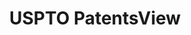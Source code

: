 ---
bigquery: https://console.cloud.google.com/bigquery?p=patents-public-data&d=patentsview&page=dataset
citation: Attribution should be given to PatentsView for use, distribution, or derivative
  works.
code: https://github.com/CSSIP-AIR/PatentsView-Code-Snippets/
contributors: USPTO
cost: None
description: 'PatentsView includes US patent data including raw data (summaries, applications,
  pregrant applications), disambugations of inventors and assignees, and inventor
  gender estimates.  Also foreign priority data, # of figures and sheets, and government
  interest statements.'
documentation: https://patentsview.org/query/builder-faqs
last_edit: 04/12/2022, 21:45:16
location: https://patentsview.org/
maintained_by: USPTO
record_creation_timestamp: 12/2/2020 17:20:46
schema_fields:
- _102_date
- location_id
- contract_award_number
- disamb_inventor_id_20170307
- mainclass_id
- level_two
- rawinventor_id
- rawlocation_id
- disamb_inventor_id_20171226
- category
- name_first
- withdrawn
- inventor_id
- disamb_inventor_id_20171003
- number
- county_fips
- disamb_assignee_id_20181127
- date
- main_group
- kind
- latlong
- lapse_of_patent
- field_title
- status
- f371_date
- disamb_assignee_id_20190312
- longitude
- num
- male
- disamb_inventor_id_20180528
- series_code
- disamb_inventor_id_20190820
- length
- designation
- sector_title
- fname
- name_last
- disamb_inventor_id_20170808
- disamb_inventor_id_20200331
- level_three
- lawyer_id
- uuid
- exemplary
- classification_value
- disamb_assignee_id_20190820
- rule_47
- subgroup_id
- subcategory_id
- disamb_inventor_id_20200929
- rel_id
- id
- disamb_assignee_id_20200331
- disamb_assignee_id_20200630
- application_id
- publication_number
- disamb_inventor_id_20201229
- num_sheets
- doctype
- disamb_assignee_id_20191231
- doc_type
- abstract
- num_figures
- variety
- subgroup
- disamb_inventor_id_20190312
- field_id
- role
- male_flag
- attribution_status
- subsection_id
- section
- dependent
- category_id
- disamb_assignee_id_20191008
- county
- filename
- country
- term_grant
- ipc_version_indicator
- section_id
- level_one
- group
- latin_name
- deceased
- disamb_inventor_id_20181127
- country_transformed
- gi_statement
- type
- rawassignee_id
- ipc_class
- disamb_inventor_id_20191008
- f102_date
- subclass_id
- assignee_id
- latitude
- lname
- citation_id
- name
- term_disclaimer
- _371_date
- relkind
- reldocno
- state_fips
- organization_id
- subclass
- disamb_inventor_id_20200630
- state
- term_extension
- classification_data_source
- classification_level
- action_date
- disamb_inventor_id_20191231
- disamb_assignee_id_20200929
- title
- group_id
- disclaimer_date
- applicant_type
- classification_status
- city
- patent_id
- sequence
- num_claims
- symbol_position
- organization
- text
shortname: patentsview
tags:
- disambiguation
- United States
- gender
terms_of_use: Creative Commons Attribution 4.0 International License.
timeframe: 1963-1999
title: USPTO PatentsView
uuid: cf1780b1-e265-4e49-8d1d-83b9cfe0fd9a
---